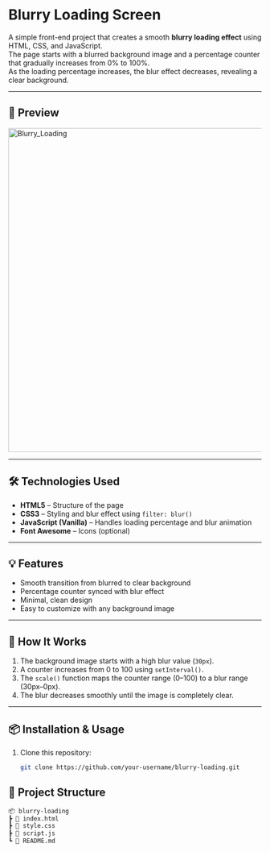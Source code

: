 # Blurry Loading Screen

A simple front-end project that creates a smooth **blurry loading effect** using HTML, CSS, and JavaScript.  
The page starts with a blurred background image and a percentage counter that gradually increases from 0% to 100%.  
As the loading percentage increases, the blur effect decreases, revealing a clear background.

---

## 📸 Preview
<img width="1349" height="643" alt="Blurry_Loading" src="https://github.com/user-attachments/assets/ebe625c5-7ef2-42c3-81cf-f802fee2a1d0" />

---

## 🛠️ Technologies Used
- **HTML5** – Structure of the page
- **CSS3** – Styling and blur effect using `filter: blur()`
- **JavaScript (Vanilla)** – Handles loading percentage and blur animation
- **Font Awesome** – Icons (optional)

---

## 💡 Features
- Smooth transition from blurred to clear background
- Percentage counter synced with blur effect
- Minimal, clean design
- Easy to customize with any background image

---

## 📜 How It Works
1. The background image starts with a high blur value (`30px`).
2. A counter increases from 0 to 100 using `setInterval()`.
3. The `scale()` function maps the counter range (0–100) to a blur range (30px–0px).
4. The blur decreases smoothly until the image is completely clear.

---

## 📦 Installation & Usage
1. Clone this repository:
   ```bash
   git clone https://github.com/your-username/blurry-loading.git
## 📂 Project Structure
```bash
📦 blurry-loading
┣ 📜 index.html
┣ 📜 style.css
┣ 📜 script.js
┗ 📜 README.md



